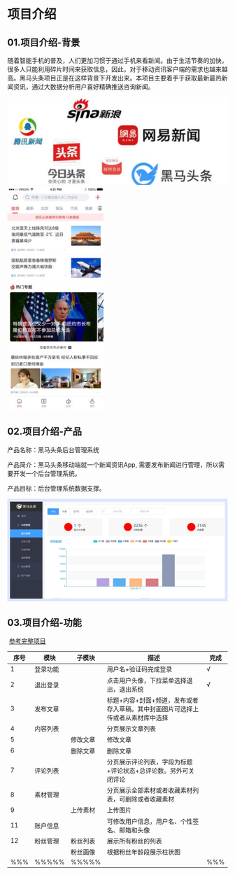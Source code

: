 # 项目介绍

## 01.项目介绍-背景

随着智能手机的普及，人们更加习惯于通过手机来看新闻。由于生活节奏的加快，很多人只能利用碎片时间来获取信息，因此，对于移动资讯客户端的需求也越来越高。黑马头条项目正是在这样背景下开发出来。本项目主要着手于获取最新最热新闻资讯，通过大数据分析用户喜好精确推送咨询新闻。 

<img src="./assets/1595753466853.png" alt="1595753466853" style="zoom:50%;" />





<img src="./assets/1595753483690.png" alt="1595753483690" style="zoom:50%;" />



## 02.项目介绍-产品

产品名称：黑马头条后台管理系统

产品简介：黑马头条移动端就一个新闻资讯App, 需要发布新闻进行管理，所以需要开发一个后台管理系统。

产品目标：后台管理系统数据支撑。

![1595753074876](assets/1595753074876-1596097100278.png)



## 03.项目介绍-功能

​	[参考完整项目](http://129.211.82.55:8080/#/)

| 序号 | 模块     | 子模块   | 描述                                                         | 完成 |
| ---- | -------- | -------- | ------------------------------------------------------------ | ---- |
| 1    | 登录功能 |          | 用户名+验证码完成登录                                        | √    |
| 2    | 退出登录 |          | 点击用户头像，下拉菜单选择退出，退出系统                     | √    |
| 3    | 发布文章 |          | 标题+内容+封面+频道，发布或者存入草稿。其中封面图片可选择上传或者从素材库中选择 |      |
| 4    | 内容列表 |          | 分页展示文章列表                                             |      |
| 5    |          | 修改文章 | 修改文章                                                     |      |
| 6    |          | 删除文章 | 删除文章                                                     |      |
| 7    | 评论列表 |          | 分页展示评论列表，字段为标题+评论状态+总评论数。另外可关闭评论 |      |
| 8    | 素材管理 |          | 分页展示全部素材或者收藏素材列表，可删除或者收藏素材         |      |
| 9    |          | 上传素材 | 上传图片                                                     |      |
| 11   | 账户信息 |          | 可修改用户信息，用户名、个性签名、邮箱和头像                 |      |
| 12   | 粉丝管理 | 粉丝列表 | 展示所有粉丝的列表                                           |      |
|      |          | 粉丝画像 | 根据粉丝年龄段展示柱状图                                     |      |
| %%%  | %%%%%    | %%%%%    |                                                              | %%%  |

